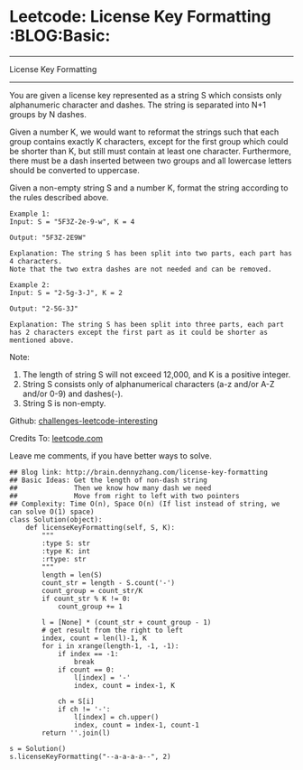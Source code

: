 # Leetcode: License Key Formatting     :BLOG:Basic:


---

License Key Formatting  

---

You are given a license key represented as a string S which consists only alphanumeric character and dashes. The string is separated into N+1 groups by N dashes.  

Given a number K, we would want to reformat the strings such that each group contains exactly K characters, except for the first group which could be shorter than K, but still must contain at least one character. Furthermore, there must be a dash inserted between two groups and all lowercase letters should be converted to uppercase.  

Given a non-empty string S and a number K, format the string according to the rules described above.  

    Example 1:
    Input: S = "5F3Z-2e-9-w", K = 4
    
    Output: "5F3Z-2E9W"
    
    Explanation: The string S has been split into two parts, each part has 4 characters.
    Note that the two extra dashes are not needed and can be removed.

    Example 2:
    Input: S = "2-5g-3-J", K = 2
    
    Output: "2-5G-3J"
    
    Explanation: The string S has been split into three parts, each part has 2 characters except the first part as it could be shorter as mentioned above.

Note:  
1.  The length of string S will not exceed 12,000, and K is a positive integer.
2.  String S consists only of alphanumerical characters (a-z and/or A-Z and/or 0-9) and dashes(-).
3.  String S is non-empty.

Github: [challenges-leetcode-interesting](https://github.com/DennyZhang/challenges-leetcode-interesting/tree/master/license-key-formatting)  

Credits To: [leetcode.com](https://leetcode.com/problems/license-key-formatting/description/)  

Leave me comments, if you have better ways to solve.  

    ## Blog link: http://brain.dennyzhang.com/license-key-formatting
    ## Basic Ideas: Get the length of non-dash string
    ##              Then we know how many dash we need
    ##              Move from right to left with two pointers
    ## Complexity: Time O(n), Space O(n) (If list instead of string, we can solve O(1) space)
    class Solution(object):
        def licenseKeyFormatting(self, S, K):
            """
            :type S: str
            :type K: int
            :rtype: str
            """
            length = len(S)
            count_str = length - S.count('-')
            count_group = count_str/K
            if count_str % K != 0:
                count_group += 1
    
            l = [None] * (count_str + count_group - 1)
            # get result from the right to left
            index, count = len(l)-1, K
            for i in xrange(length-1, -1, -1):
                if index == -1:
                    break
                if count == 0:
                    l[index] = '-'
                    index, count = index-1, K
    
                ch = S[i]
                if ch != '-':
                    l[index] = ch.upper()
                    index, count = index-1, count-1
            return ''.join(l)
    
    s = Solution()
    s.licenseKeyFormatting("--a-a-a-a--", 2)